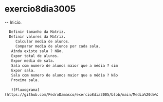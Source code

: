 # exercio8dia3005

 -- Inicio.
    
      Definir tamanho da Matriz.
      Definir valores da Matriz. 
         Calcular media de alunos.
         Comparar media de alunos por cada sala.
       Ainda existe sala ? Não.
       Expor total de alunos.
       Expor media de sala.
       Sala com numero de alunos maior que a média ? sim 
       Expor sala.
       Sala com numero de alunos maior que a média ? Não 
       Proxima sala.
       
       ![Fluxograma](https://github.com/PedroDamasco/exercio8dia3005/blob/main/Media%20de%20aluno%20por%20sala%20Part.%201.jpeg)
